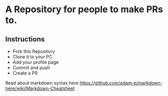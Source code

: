 # A Repository for people to make PRs to.

## Instructions

- Fork this Repository
- Clone it to your PC
- Add your profile page
- Commit and push
- Create a PR


Read about markdown syntax here
https://github.com/adam-p/markdown-here/wiki/Markdown-Cheatsheet
 
